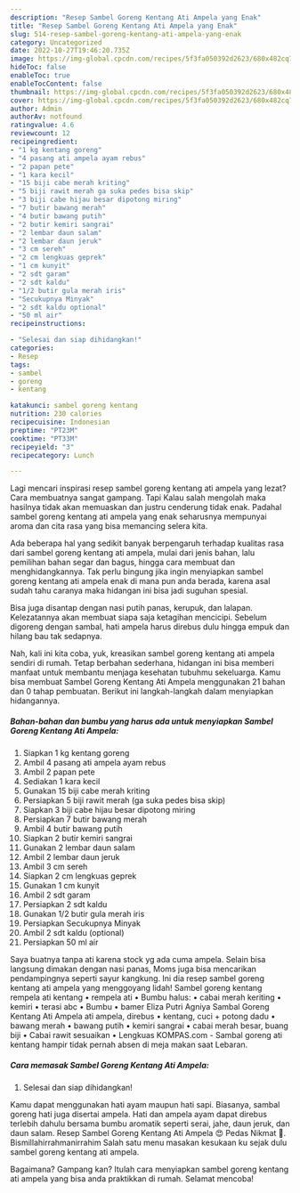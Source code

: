 ```yaml
---
description: "Resep Sambel Goreng Kentang Ati Ampela yang Enak"
title: "Resep Sambel Goreng Kentang Ati Ampela yang Enak"
slug: 514-resep-sambel-goreng-kentang-ati-ampela-yang-enak
category: Uncategorized
date: 2022-10-27T19:46:20.735Z
image: https://img-global.cpcdn.com/recipes/5f3fa050392d2623/680x482cq70/sambel-goreng-kentang-ati-ampela-foto-resep-utama.jpg
hideToc: false
enableToc: true
enableTocContent: false
thumbnail: https://img-global.cpcdn.com/recipes/5f3fa050392d2623/680x482cq70/sambel-goreng-kentang-ati-ampela-foto-resep-utama.jpg
cover: https://img-global.cpcdn.com/recipes/5f3fa050392d2623/680x482cq70/sambel-goreng-kentang-ati-ampela-foto-resep-utama.jpg
author: Admin
authorAv: notfound
ratingvalue: 4.6
reviewcount: 12
recipeingredient:
- "1 kg kentang goreng"
- "4 pasang ati ampela ayam rebus"
- "2 papan pete"
- "1 kara kecil"
- "15 biji cabe merah kriting"
- "5 biji rawit merah ga suka pedes bisa skip"
- "3 biji cabe hijau besar dipotong miring"
- "7 butir bawang merah"
- "4 butir bawang putih"
- "2 butir kemiri sangrai"
- "2 lembar daun salam"
- "2 lembar daun jeruk"
- "3 cm sereh"
- "2 cm lengkuas geprek"
- "1 cm kunyit"
- "2 sdt garam"
- "2 sdt kaldu"
- "1/2 butir gula merah iris"
- "Secukupnya Minyak"
- "2 sdt kaldu optional"
- "50 ml air"
recipeinstructions:

- "Selesai dan siap dihidangkan!"
categories:
- Resep
tags:
- sambel
- goreng
- kentang

katakunci: sambel goreng kentang 
nutrition: 230 calories
recipecuisine: Indonesian
preptime: "PT23M"
cooktime: "PT33M"
recipeyield: "3"
recipecategory: Lunch

---
```



Lagi mencari inspirasi resep sambel goreng kentang ati ampela yang lezat? Cara membuatnya sangat gampang. Tapi Kalau salah mengolah maka hasilnya tidak akan memuaskan dan justru cenderung tidak enak. Padahal sambel goreng kentang ati ampela yang enak seharusnya mempunyai aroma dan cita rasa yang bisa memancing selera kita.


Ada beberapa hal yang sedikit banyak berpengaruh terhadap kualitas rasa dari sambel goreng kentang ati ampela, mulai dari jenis bahan, lalu pemilihan bahan segar dan bagus, hingga cara membuat dan menghidangkannya. Tak perlu bingung jika ingin menyiapkan sambel goreng kentang ati ampela enak di mana pun anda berada, karena asal sudah tahu caranya maka hidangan ini bisa jadi suguhan spesial.

Bisa juga disantap dengan nasi putih panas, kerupuk, dan lalapan. Kelezatannya akan membuat siapa saja ketagihan mencicipi. Sebelum digoreng dengan sambal, hati ampela harus direbus dulu hingga empuk dan hilang bau tak sedapnya.


Nah, kali ini kita coba, yuk, kreasikan sambel goreng kentang ati ampela sendiri di rumah. Tetap berbahan sederhana, hidangan ini bisa memberi manfaat untuk membantu menjaga kesehatan tubuhmu sekeluarga. Kamu bisa membuat Sambel Goreng Kentang Ati Ampela menggunakan 21 bahan dan 0 tahap pembuatan. Berikut ini langkah-langkah dalam menyiapkan hidangannya.

<!--inarticleads1-->

##### Bahan-bahan dan bumbu yang harus ada untuk menyiapkan Sambel Goreng Kentang Ati Ampela:

1. Siapkan 1 kg kentang goreng
1. Ambil 4 pasang ati ampela ayam rebus
1. Ambil 2 papan pete
1. Sediakan 1 kara kecil
1. Gunakan 15 biji cabe merah kriting
1. Persiapkan 5 biji rawit merah (ga suka pedes bisa skip)
1. Siapkan 3 biji cabe hijau besar dipotong miring
1. Persiapkan 7 butir bawang merah
1. Ambil 4 butir bawang putih
1. Siapkan 2 butir kemiri sangrai
1. Gunakan 2 lembar daun salam
1. Ambil 2 lembar daun jeruk
1. Ambil 3 cm sereh
1. Siapkan 2 cm lengkuas geprek
1. Gunakan 1 cm kunyit
1. Ambil 2 sdt garam
1. Persiapkan 2 sdt kaldu
1. Gunakan 1/2 butir gula merah iris
1. Persiapkan Secukupnya Minyak
1. Ambil 2 sdt kaldu (optional)
1. Persiapkan 50 ml air


Saya buatnya tanpa ati karena stock yg ada cuma ampela. Selain bisa langsung dimakan dengan nasi panas, Moms juga bisa mencarikan pendampingnya seperti sayur kangkung. Ini dia resep sambel goreng kentang ati ampela yang menggoyang lidah! Sambel goreng kentang rempela ati kentang • rempela ati • Bumbu halus: • cabai merah keriting • kemiri • terasi abc • Bumbu • bamer Eliza Putri Agniya Sambal Goreng Kentang Ati Ampela ati ampela, direbus • kentang, cuci + potong dadu • bawang merah • bawang putih • kemiri sangrai • cabai merah besar, buang biji • Cabai rawit sesuaikan • Lengkuas KOMPAS.com - Sambal goreng ati kentang hampir tidak pernah absen di meja makan saat Lebaran. 

<!--inarticleads2-->

##### Cara memasak Sambel Goreng Kentang Ati Ampela:


1. Selesai dan siap dihidangkan!

Kamu dapat menggunakan hati ayam maupun hati sapi. Biasanya, sambal goreng hati juga disertai ampela. Hati dan ampela ayam dapat direbus terlebih dahulu bersama bumbu aromatik seperti serai, jahe, daun jeruk, dan daun salam. Resep Sambel Goreng Kentang Ati Ampela 😍 Pedas Nikmat 🤤. Bismillahirrahmanirrahim Salah satu menu masakan kesukaan ku sejak dulu sambel goreng kentang ati ampela. 

Bagaimana? Gampang kan? Itulah cara menyiapkan sambel goreng kentang ati ampela yang bisa anda praktikkan di rumah. Selamat mencoba!
